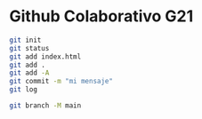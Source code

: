 # Github Colaborativo G21

```bash
git init
git status
git add index.html
git add .
git add -A
git commit -m "mi mensaje"
git log

git branch -M main
```